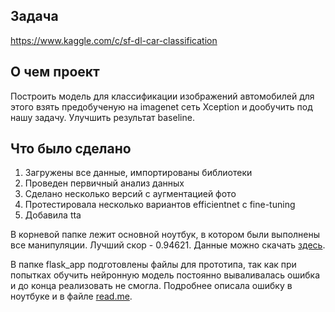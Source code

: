 ## Задача
https://www.kaggle.com/c/sf-dl-car-classification

## О чем проект
Построить модель для классификации изображений автомобилей для этого взять предобученую на imagenet сеть Xception и дообучить под нашу задачу. Улучшить результат baseline.

## Что было сделано
1. Загружены все данные, импортированы библиотеки
2. Проведен первичный анализ данных
3. Сделано несколько версий с аугментацией фото
4. Протестировала несколько вариантов efficientnet c fine-tuning
5. Добавила tta

В корневой папке лежит основной ноутбук, в котором были выполнены все манипуляции. Лучший скор - 0.94621.
Данные можно скачать [здесь](https://www.kaggle.com/c/sf-dl-car-classification).

В папке flask_app подготовлены файлы для прототипа, так как при попытках обучить нейронную модель постоянно вываливалась ошибка и до конца реализовать не смогла. Подробнее описала ошибку в ноутбуке и в файле [read.me]().
